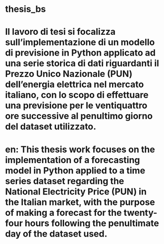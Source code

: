 # thesis_bs

# Il lavoro di tesi si focalizza sull’implementazione di un modello di previsione in Python applicato ad una serie storica di dati riguardanti il Prezzo Unico Nazionale (PUN) dell’energia elettrica nel mercato italiano, con lo scopo di effettuare una previsione per le ventiquattro ore successive al penultimo giorno del dataset utilizzato.

# en: This thesis work focuses on the implementation of a forecasting model in Python applied to a time series dataset regarding the National Electricity Price (PUN) in the Italian market, with the purpose of making a forecast for the twenty-four hours following the penultimate day of the dataset used.
